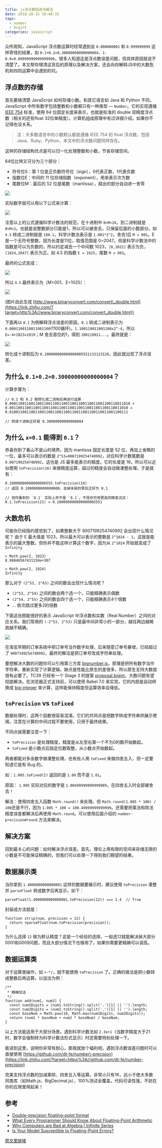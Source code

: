 ```yaml
---
title: js浮点数陷进与解法
date: 2018-10-15 18:48:33
tags:
  - number
  - bigint
categories: javascript
---
```


众所周知，JavaScript 浮点数运算时经常遇到会 `0.000000001` 和 `0.999999999` 这样奇怪的结果，如 `0.1+0.2=0.30000000000000004`、`1-0.9=0.09999999999999998`，很多人知道这是浮点数误差问题，但具体原因就说不清楚了。本文帮你理清这背后的原理以及解决方案，还会向你解释JS中的大数危机和四则运算中会遇到的坑。

<!-- more -->

浮点数的存储
------

首先要搞清楚 JavaScript 如何存储小数。和其它语言如 Java 和 Python 不同，JavaScript 中所有数字包括整数和小数都只有一种类型 — `Number`。它的实现遵循 [IEEE 754](https://link.zhihu.com/?target=http%3A//grouper.ieee.org/groups/754/) 标准，使用 64 位固定长度来表示，也就是标准的 double 双精度浮点数（相关的还有float 32位单精度）。计算机组成原理中有过详细介绍，如果你不记得也没关系。

> 注：大多数语言中的小数默认都是遵循 IEEE 754 的 float 浮点数，包括 Java、Ruby、Python，本文中的浮点数问题同样存在。

这样的存储结构优点是可以归一化处理整数和小数，节省存储空间。

64位比特又可分为三个部分：

*   符号位S：第 1 位是正负数符号位（sign），0代表正数，1代表负数
*   指数位E：中间的 11 位存储指数（exponent），用来表示次方数
*   尾数位M：最后的 52 位是尾数（mantissa），超出的部分自动进一舍零

![](https://pic3.zhimg.com/v2-7267a58b29892c3b723e3d6c3f73905a_b.jpg)

实际数字就可以用以下公式来计算：

![](https://pic3.zhimg.com/v2-2038480c70ce879e866767be10d74686_b.jpg)

注意以上的公式遵循科学计数法的规范，在十进制中 `0<M<10`，到二进制就是 `0<M<2`。也就是说整数部分只能是1，所以可以被舍去，只保留后面的小数部分。如 `4.5` 转成二进制就是 `100.1`，科学计数法表示是 `1.001*2^2`，舍去1后 `M = 001`。E是一个无符号整数，因为长度是11位，取值范围是 0~2047。但是科学计数法中的指数是可以为负数的，所以约定减去一个中间数 1023，`[0,1022]` 表示为负，`[1024,2047]` 表示为正。如 4.5 的指数 `E = 1025`，尾数 `M = 001`。

最终的公式变成：

![](https://pic1.zhimg.com/v2-0afbaa15606e9ca468bac0bb11cbb644_b.jpg)

所以 `4.5` 最终表示为（M=001、E=1025）：

![](https://pic2.zhimg.com/v2-356a0add175bcf4696d571a8beb2063d_b.jpg)

(图片由此生成 [http://www.binaryconvert.com/convert\_double.html](https://link.zhihu.com/?target=http%3A//www.binaryconvert.com/convert_double.html))

下面再以 `0.1` 为例解释浮点误差的原因，`0.1` 转成二进制表示为 `0.0001100110011001100`(1100循环)，`1.100110011001100x2^-4`，所以 `E=-4+1023=1019`；M 舍去首位的1，得到 `100110011...`。最终就是：

![](https://pic4.zhimg.com/v2-615ad461a0e8641f1b89871e2eff87ef_b.jpg)

转化成十进制后为 `0.100000000000000005551115123126`，因此就出现了浮点误差。

为什么 `0.1+0.2=0.30000000000000004`？
----------------------------------

计算步骤为：

    // 0.1 和 0.2 都转化成二进制后再进行运算
    0.00011001100110011001100110011001100110011001100110011010 +
    0.0011001100110011001100110011001100110011001100110011010 =
    0.0100110011001100110011001100110011001100110011001100111

    // 转成十进制正好是 0.30000000000000004

为什么 `x=0.1` 能得到 `0.1`？
----------------------

恭喜你到了看山不是山的境界。因为 mantissa 固定长度是 52 位，再加上省略的一位，最多可以表示的数是 `2^53=9007199254740992`，对应科学计数尾数是 `9.007199254740992`，这也是 JS 最多能表示的精度。它的长度是 16，所以可以近似使用 `toPrecision(16)` 来做精度运算，超过的精度会自动做凑整处理。于是就有：

    0.10000000000000000555.toPrecision(16)
    // 返回 0.1000000000000000，去掉末尾的零后正好为 0.1

    // 但你看到的 `0.1` 实际上并不是 `0.1`。不信你可用更高的精度试试：
    0.1.toPrecision(21) = 0.100000000000000005551

大数危机
-----

可能你已经隐约感觉到了，如果整数大于 9007199254740992 会出现什么情况呢？
由于 E 最大值是 1023，所以最大可以表示的整数是 `2^1024 - 1`，这就是能表示的最大整数。但你并不能这样计算这个数字，因为从 `2^1024` 开始就变成了 `Infinity`

    > Math.pow(2, 1023)
    8.98846567431158e+307

    > Math.pow(2, 1024)
    Infinity

那么对于 `(2^53, 2^63)` 之间的数会出现什么情况呢？

*   `(2^53, 2^54)` 之间的数会两个选一个，只能精确表示偶数
*   `(2^54, 2^55)` 之间的数会四个选一个，只能精确表示4个倍数
*   ... 依次跳过更多2的倍数

下面这张图能很好的表示 JavaScript 中浮点数和实数（Real Number）之间的对应关系。我们常用的 `(-2^53, 2^53)` 只是最中间非常小的一部分，越往两边越稀疏越不精确。

![](https://pic3.zhimg.com/v2-eee9a2ca28dd3d8e6f0f5c89956ab43a_b.jpg)

在淘宝早期的订单系统中把订单号当作数字处理，后来随意订单号暴增，已经超过了
`9007199254740992`，最终的解法是把订单号改成字符串处理。

要想解决大数的问题你可以引用第三方库 [bignumber.js](https://link.zhihu.com/?target=https%3A//github.com/MikeMcl/bignumber.js/)，原理是把所有数字当作字符串，重新实现了计算逻辑，缺点是性能比原生的差很多，所以原生支持大数就很有必要了。TC39 已经有一个 Stage 3 的提案 [proposal bigint](https://link.zhihu.com/?target=https%3A//github.com/tc39/proposal-bigint)，大数问题有望彻底解决。在浏览器正式支持前，可以使用 Babel 7.0 来实现，它的内部是自动转换成 [big-integer](https://link.zhihu.com/?target=https%3A//github.com/peterolson/BigInteger.js) 来计算，这样能保持精度但运算效率会降低。

`toPrecision` vs `toFixed`
--------------------------

数据处理时，这两个函数很容易混淆。它们的共同点是把数字转成字符串供展示使用。注意在计算的中间过程不要使用，只用于最终结果。

不同点就需要注意一下：

*   `toPrecision` 是处理精度，精度是从左至右第一个不为0的数开始数起。
*   `toFixed` 是小数点后指定位数取整，从小数点开始数起。

两者都能对多余数字做凑整处理，也有些人用 `toFixed` 来做四舍五入，但一定要知道它是有 Bug 的。

如：`1.005.toFixed(2)` 返回的是 `1.00` 而不是 `1.01`。

原因： `1.005` 实际对应的数字是 `1.00499999999999989`，在四舍五入时全部被舍去！

解法：使用四舍五入函数 `Math.round()` 来处理。但 `Math.round(1.005 * 100) / 100`还是不行，因为 `1.005 * 100 = 100.49999999999999`。还需要把乘法和除法精度误差都解决后再使用 `Math.round`。可以使用后面介绍的 `number-precision#round` 方法来解决。

解决方案
----

回到最关心的问题：如何解决浮点误差。首先，理论上用有限的空间来存储无限的小数是不可能保证精确的，但我们可以处理一下得到我们期望的结果。

数据展示类
-----

当你拿到 `1.4000000000000001` 这样的数据要展示时，建议使用 `toPrecision` 凑整并 `parseFloat` 转成数字后再显示，如下：

    parseFloat(1.4000000000000001.toPrecision(12)) === 1.4  // True

封装成方法就是：

    function strip(num, precision = 12) {
      return +parseFloat(num.toPrecision(precision));
    }

为什么选择 `12` 做为默认精度？这是一个经验的选择，一般选12就能解决掉大部分0001和0009问题，而且大部分情况下也够用了，如果你需要更精确可以调高。

数据运算类
-----

对于运算类操作，如 `+-*/`，就不能使用 `toPrecision` 了。正确的做法是把小数转成整数后再运算。以加法为例：

    /**
     * 精确加法
     */
    function add(num1, num2) {
      const num1Digits = (num1.toString().split('.')[1] || '').length;
      const num2Digits = (num2.toString().split('.')[1] || '').length;
      const baseNum = Math.pow(10, Math.max(num1Digits, num2Digits));
      return (num1 * baseNum + num2 * baseNum) / baseNum;
    }


以上方法能适用于大部分场景。遇到科学计数法如 `2.3e+1`（当数字精度大于21时，数字会强制转为科学计数法形式显示）时还需要特别处理一下。

能读到这里，说明你非常有耐心，那我就放个福利吧。遇到浮点数误差问题时可以直接使用
[https://github.com/dt-fe/number\-precision](https://link.zhihu.com/?target=https%3A//github.com/dt-fe/number-precision)

完美支持浮点数的加减乘除、四舍五入等运算。非常小只有1K，远小于绝大多数同类库（如Math.js、BigDecimal.js），100%测试全覆盖，代码可读性强，不妨在你的应用里用起来！

参考
--

*   [Double-precision floating-point format](https://link.zhihu.com/?target=https%3A//en.wikipedia.org/wiki/Double-precision_floating-point_format)
*   [What Every Programmer Should Know About Floating-Point Arithmetic](https://link.zhihu.com/?target=http%3A//floating-point-gui.de/)
*   [Why Computers are Bad at Algebra | Infinite Series](https://link.zhihu.com/?target=https%3A//www.youtube.com/watch%3Fv%3DpQs_wx8eoQ8)
*   [Is Your Model Susceptible to Floating-Point Errors?](https://link.zhihu.com/?target=http%3A//jasss.soc.surrey.ac.uk/9/4/4.html)



[原文里链接](https://zhuanlan.zhihu.com/p/30703042)
